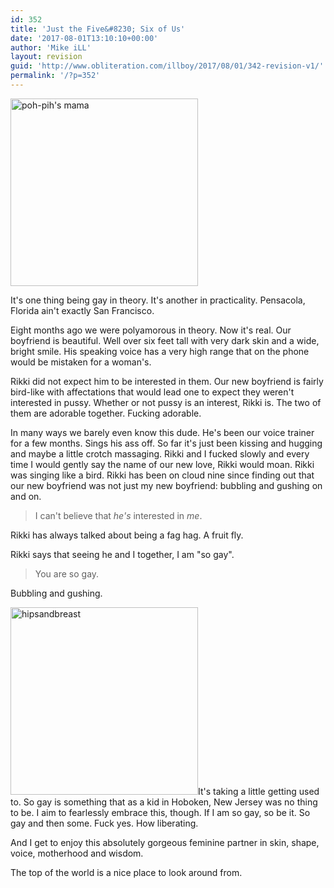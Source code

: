 ```yaml
---
id: 352
title: 'Just the Five&#8230; Six of Us'
date: '2017-08-01T13:10:10+00:00'
author: 'Mike iLL'
layout: revision
guid: 'http://www.obliteration.com/illboy/2017/08/01/342-revision-v1/'
permalink: '/?p=352'
---
```


<img src="http://www.obliteration.com/illboy/wp-content/uploads/2017/08/poh-pihs-mama-300x300.jpg" alt="poh-pih&#039;s mama" width="300" height="300" class="alignright size-medium wp-image-343" />

It's one thing being gay in theory. It's another in practicality. Pensacola, Florida ain't exactly San Francisco.

Eight months ago we were polyamorous in theory. Now it's real. Our boyfriend is beautiful. Well over six feet tall with very dark skin and a wide, bright smile. His speaking voice has a very high range that on the phone would be mistaken for a woman's.

Rikki did not expect him to be interested in them. Our new boyfriend is fairly bird-like with affectations that would lead one to expect they weren't interested in pussy. Whether or not pussy is an interest, Rikki is. The two of them are adorable together. Fucking adorable. 

In many ways we barely even know this dude. He's been our voice trainer for a few months. Sings his ass off. So far it's just been kissing and hugging and maybe a little crotch massaging. Rikki and I fucked slowly and every time I would gently say the name of our new love, Rikki would moan. Rikki was singing like a bird. Rikki has been on cloud nine since finding out that our new boyfriend was not just my new boyfriend: bubbling and gushing on and on.

> I can't believe that _he's_ interested in _me_.

Rikki has always talked about being a fag hag. A fruit fly.

Rikki says that seeing he and I together, I am "so gay". 

> You are so gay.

Bubbling and gushing.

<img src="http://www.obliteration.com/illboy/wp-content/uploads/2017/08/hipsandbreast-300x300.jpg" alt="hipsandbreast" width="300" height="300" class="alignleft size-medium wp-image-347" />It's taking a little getting used to. So gay is something that as a kid in Hoboken, New Jersey was no thing to be. I aim to fearlessly embrace this, though. If I am so gay, so be it. So gay and then some. Fuck yes. How liberating.

And I get to enjoy this absolutely gorgeous feminine partner in skin, shape, voice, motherhood and wisdom.

The top of the world is a nice place to look around from.
